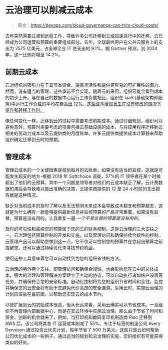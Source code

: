 # 云治理可以削减云成本

> 原文：<https://devops.com/cloud-governance-can-trim-cloud-costs/>

去年突然需要过渡到远程工作，导致许多公司迁移到云或加速进行中的迁移。云已经成为公司运营和预算的重要组成部分。去年，全球最终用户在公共云服务上的支出为 2575 亿美元，占全球企业 IT 总支出的 9.1%，据 Gartner 预测，到 2024 年，这一比例将增至 14.2%。

## 前期云成本

云对组织的吸引力在于其节省资金、提高灵活性和提供更容易的可扩展性的潜力。然而，没有适当的管理，这些承诺不会实现。随着云的采用，组织可能会看到成本的初步上升。与在自己的数据中心运行工作负载相比，组织在 IaaS (基础架构即服务)中运行工作负载的平均花费[高出 12%。这些成本增加发生在没有修改的情况下提升和转移工作时。](https://searchcio.techtarget.com/tip/Calculating-cloud-migration-costs-What-CIOs-need-to-consider)

像任何变化一样，迁移到云的过程中需要考虑前期成本。通过仔细规划，组织可以避免意外。预算时需要考虑的项目包括云基础设施的成本、与将应用程序迁移到云相关的劳动力成本以及云提供商的月度账单。许多云提供商提供成本计算器来帮助组织确定迁移到云时的预期。

## 管理成本

管理云成本的一个关键因素是规划每月的云账单。如果没有适当的监控，这就是可能发生超支的地方-根据 2018 年 Softchoice 调查，57%的 IT 领导者在某个时候超出了他们的云预算。其中一个问题是领导者对他们的云成本缺乏了解。云计费数据的滞后会导致难以做出准确的决策，云提供商提供的 12 至 24 小时前的支出报告就是这种情况。

缺乏对当前成本的及时了解以及无法预测未来成本会导致成本超支和预算超支，这就是为什么拥有一款能够提供最新信息并监控预算的产品非常重要。如果没有监督，预算是没有用的。让我重复一遍:*一个不受监督的预算是没有用的*。

及时的可见性和监控您的预算属于您的云的财务控制，这是云治理的三大支柱之一。云治理包括预算控制的开发和实施，以及管理访问和确保持续合规性的控制..云管理产品可以帮助您做到这一点，它不仅可以控制您的预算并在您超出预算之前提醒您，还可以通过持续优化来寻找节约机会。

使用这些工具意味着您可以自动找到为您的组织省钱的方法。

云治理的另外两个支柱，即管理访问和确保合规性，也会影响您在云中的总体成本。强大的治理和管理解决方案建立了主动的协议，可以自动执行诸如帐户设置等任务，并确保符合您的安全标准。自动化控制将为您的组织节省时间和金钱。监控并确保您的云安全将有助于您避免代价高昂的安全漏洞。采用云时，实施云治理的计划应该放在最前面，以帮助您实现云的成本节约。

尽管扩展到云的初始成本很高，但从长远来看，采用云确实可以节省成本。一旦组织不再管理内部数据中心，而是在其云环境中实施云治理，那么由于节省了时间和资金，创新的机会就来了。例如，当打印机和数码复印机制造商 Riso 迁移到 AWS 后，该公司将其总 IT 运营成本削减了 55%。专注于标签的制造公司 Avery Dennison 通过投资云优先计划，每年节省了 500 万美元。这些只是云如何帮助公司优化成本的一些例子。通过适当的规划和云治理的实施，您的组织有可能获得类似的好处。